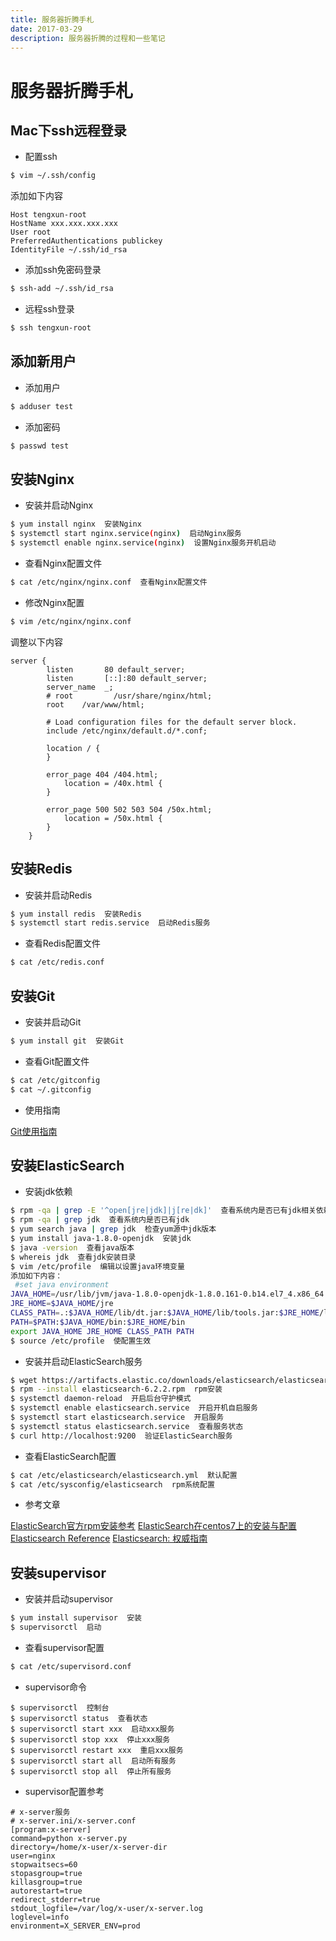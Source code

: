 ```yaml
---
title: 服务器折腾手札
date: 2017-03-29
description: 服务器折腾的过程和一些笔记
---
```


# 服务器折腾手札

## Mac下ssh远程登录

* 配置ssh

```bash
$ vim ~/.ssh/config
```

添加如下内容

```
Host tengxun-root
HostName xxx.xxx.xxx.xxx
User root
PreferredAuthentications publickey
IdentityFile ~/.ssh/id_rsa
```

* 添加ssh免密码登录

```bash
$ ssh-add ~/.ssh/id_rsa
```

* 远程ssh登录

```bash
$ ssh tengxun-root
```


## 添加新用户

* 添加用户

```bash
$ adduser test
```

* 添加密码

```bash
$ passwd test
```


## 安装Nginx

* 安装并启动Nginx

```bash
$ yum install nginx  安装Nginx
$ systemctl start nginx.service(nginx)  启动Nginx服务
$ systemctl enable nginx.service(nginx)  设置Nginx服务开机启动
```

* 查看Nginx配置文件

```bash
$ cat /etc/nginx/nginx.conf  查看Nginx配置文件
```

* 修改Nginx配置

```bash
$ vim /etc/nginx/nginx.conf
```

调整以下内容

```
server {
        listen       80 default_server;
        listen       [::]:80 default_server;
        server_name  _;
        # root         /usr/share/nginx/html;
        root    /var/www/html;

        # Load configuration files for the default server block.
        include /etc/nginx/default.d/*.conf;

        location / {
        }

        error_page 404 /404.html;
            location = /40x.html {
        }

        error_page 500 502 503 504 /50x.html;
            location = /50x.html {
        }
    }
```


## 安装Redis

* 安装并启动Redis

```bash
$ yum install redis  安装Redis
$ systemctl start redis.service  启动Redis服务
```

* 查看Redis配置文件

```bash
$ cat /etc/redis.conf
```

## 安装Git

* 安装并启动Git

```bash
$ yum install git  安装Git
```

* 查看Git配置文件

```bash
$ cat /etc/gitconfig
$ cat ~/.gitconfig
```

* 使用指南

[Git使用指南](https://git-scm.com/book/zh/v1/%E8%87%AA%E5%AE%9A%E4%B9%89-Git-%E9%85%8D%E7%BD%AE-Git)

## 安装ElasticSearch

* 安装jdk依赖

```bash
$ rpm -qa | grep -E '^open[jre|jdk]|j[re|dk]'  查看系统内是否已有jdk相关依赖
$ rpm -qa | grep jdk  查看系统内是否已有jdk
$ yum search java | grep jdk  检查yum源中jdk版本
$ yum install java-1.8.0-openjdk  安装jdk
$ java -version  查看java版本
$ whereis jdk  查看jdk安装目录
$ vim /etc/profile  编辑以设置java环境变量
添加如下内容：
 #set java environment
JAVA_HOME=/usr/lib/jvm/java-1.8.0-openjdk-1.8.0.161-0.b14.el7_4.x86_64
JRE_HOME=$JAVA_HOME/jre
CLASS_PATH=.:$JAVA_HOME/lib/dt.jar:$JAVA_HOME/lib/tools.jar:$JRE_HOME/lib
PATH=$PATH:$JAVA_HOME/bin:$JRE_HOME/bin
export JAVA_HOME JRE_HOME CLASS_PATH PATH
$ source /etc/profile  使配置生效
```

* 安装并启动ElasticSearch服务

```bash
$ wget https://artifacts.elastic.co/downloads/elasticsearch/elasticsearch-6.2.2.rpm  下载rpm包
$ rpm --install elasticsearch-6.2.2.rpm  rpm安装
$ systemctl daemon-reload  开启后台守护模式
$ systemctl enable elasticsearch.service  开启开机自启服务
$ systemctl start elasticsearch.service  开启服务
$ systemctl status elasticsearch.service  查看服务状态
$ curl http://localhost:9200  验证ElasticSearch服务
```

* 查看ElasticSearch配置

```bash
$ cat /etc/elasticsearch/elasticsearch.yml  默认配置
$ cat /etc/sysconfig/elasticsearch  rpm系统配置
```

* 参考文章

[ElasticSearch官方rpm安装参考](https://www.elastic.co/guide/en/elasticsearch/reference/current/rpm.html#rpm)
[ElasticSearch在centos7上的安装与配置](https://www.biaodianfu.com/centos-7-install-elasticsearch.html)
[Elasticsearch Reference](https://www.elastic.co/guide/en/elasticsearch/reference/current/index.html)
[Elasticsearch: 权威指南](https://www.elastic.co/guide/cn/elasticsearch/guide/cn/foreword_id.html)

## 安装supervisor

* 安装并启动supervisor

```bash
$ yum install supervisor  安装
$ supervisorctl  启动
```

* 查看supervisor配置

```bash
$ cat /etc/supervisord.conf
```

* supervisor命令

```
$ supervisorctl  控制台
$ supervisorctl status  查看状态
$ supervisorctl start xxx  启动xxx服务
$ supervisorctl stop xxx  停止xxx服务
$ supervisorctl restart xxx  重启xxx服务
$ supervisorctl start all  启动所有服务
$ supervisorctl stop all  停止所有服务
```

* supervisor配置参考

```
# x-server服务
# x-server.ini/x-server.conf
[program:x-server]
command=python x-server.py
directory=/home/x-user/x-server-dir
user=nginx
stopwaitsecs=60
stopasgroup=true
killasgroup=true
autorestart=true
redirect_stderr=true
stdout_logfile=/var/log/x-user/x-server.log
loglevel=info
environment=X_SERVER_ENV=prod
```
